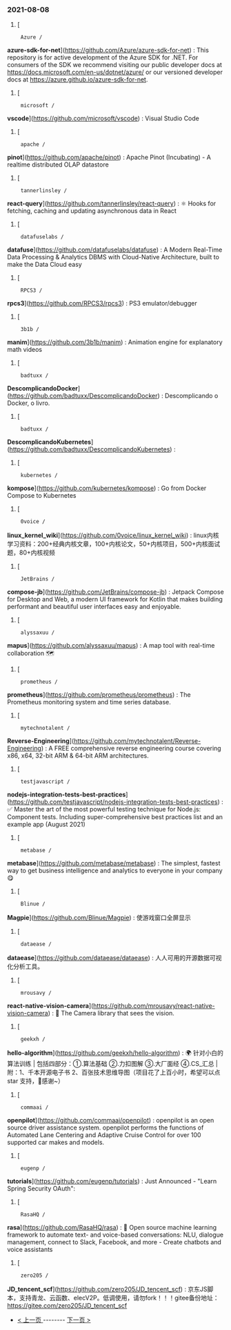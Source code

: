 ### 2021-08-08 
1. [
    

        Azure /
**azure-sdk-for-net**](https://github.com/Azure/azure-sdk-for-net) : This repository is for active development of the Azure SDK for .NET. For consumers of the SDK we recommend visiting our public developer docs at https://docs.microsoft.com/en-us/dotnet/azure/ or our versioned developer docs at https://azure.github.io/azure-sdk-for-net.
1. [
    

        microsoft /
**vscode**](https://github.com/microsoft/vscode) : Visual Studio Code
1. [
    

        apache /
**pinot**](https://github.com/apache/pinot) : Apache Pinot (Incubating) - A realtime distributed OLAP datastore
1. [
    

        tannerlinsley /
**react-query**](https://github.com/tannerlinsley/react-query) : ⚛️ Hooks for fetching, caching and updating asynchronous data in React
1. [
    

        datafuselabs /
**datafuse**](https://github.com/datafuselabs/datafuse) : A Modern Real-Time Data Processing & Analytics DBMS with Cloud-Native Architecture, built to make the Data Cloud easy
1. [
    

        RPCS3 /
**rpcs3**](https://github.com/RPCS3/rpcs3) : PS3 emulator/debugger
1. [
    

        3b1b /
**manim**](https://github.com/3b1b/manim) : Animation engine for explanatory math videos
1. [
    

        badtuxx /
**DescomplicandoDocker**](https://github.com/badtuxx/DescomplicandoDocker) : Descomplicando o Docker, o livro.
1. [
    

        badtuxx /
**DescomplicandoKubernetes**](https://github.com/badtuxx/DescomplicandoKubernetes) : 
1. [
    

        kubernetes /
**kompose**](https://github.com/kubernetes/kompose) : Go from Docker Compose to Kubernetes
1. [
    

        0voice /
**linux_kernel_wiki**](https://github.com/0voice/linux_kernel_wiki) : linux内核学习资料：200+经典内核文章，100+内核论文，50+内核项目，500+内核面试题，80+内核视频
1. [
    

        JetBrains /
**compose-jb**](https://github.com/JetBrains/compose-jb) : Jetpack Compose for Desktop and Web, a modern UI framework for Kotlin that makes building performant and beautiful user interfaces easy and enjoyable.
1. [
    

        alyssaxuu /
**mapus**](https://github.com/alyssaxuu/mapus) : A map tool with real-time collaboration 🗺️
1. [
    

        prometheus /
**prometheus**](https://github.com/prometheus/prometheus) : The Prometheus monitoring system and time series database.
1. [
    

        mytechnotalent /
**Reverse-Engineering**](https://github.com/mytechnotalent/Reverse-Engineering) : A FREE comprehensive reverse engineering course covering x86, x64, 32-bit ARM & 64-bit ARM architectures.
1. [
    

        testjavascript /
**nodejs-integration-tests-best-practices**](https://github.com/testjavascript/nodejs-integration-tests-best-practices) : ✅ Master the art of the most powerful testing technique for Node.js: Component tests. Including super-comprehensive best practices list and an example app (August 2021)
1. [
    

        metabase /
**metabase**](https://github.com/metabase/metabase) : The simplest, fastest way to get business intelligence and analytics to everyone in your company 😋
1. [
    

        Blinue /
**Magpie**](https://github.com/Blinue/Magpie) : 使游戏窗口全屏显示
1. [
    

        dataease /
**dataease**](https://github.com/dataease/dataease) : 人人可用的开源数据可视化分析工具。
1. [
    

        mrousavy /
**react-native-vision-camera**](https://github.com/mrousavy/react-native-vision-camera) : 📸 The Camera library that sees the vision.
1. [
    

        geekxh /
**hello-algorithm**](https://github.com/geekxh/hello-algorithm) : 🌍 针对小白的算法训练 | 包括四部分：①.算法基础 ②.力扣图解 ③.大厂面经 ④.CS_汇总 | 附：1、千本开源电子书 2、百张技术思维导图（项目花了上百小时，希望可以点 star 支持，🌹感谢~）
1. [
    

        commaai /
**openpilot**](https://github.com/commaai/openpilot) : openpilot is an open source driver assistance system. openpilot performs the functions of Automated Lane Centering and Adaptive Cruise Control for over 100 supported car makes and models.
1. [
    

        eugenp /
**tutorials**](https://github.com/eugenp/tutorials) : Just Announced - "Learn Spring Security OAuth":
1. [
    

        RasaHQ /
**rasa**](https://github.com/RasaHQ/rasa) : 💬 Open source machine learning framework to automate text- and voice-based conversations: NLU, dialogue management, connect to Slack, Facebook, and more - Create chatbots and voice assistants
1. [
    

        zero205 /
**JD_tencent_scf**](https://github.com/zero205/JD_tencent_scf) : 京东JS脚本，支持青龙、云函数、elecV2P。低调使用，请勿fork！！！gitee备份地址：https://gitee.com/zero205/JD_tencent_scf 

- [ < 上一页 ](https://github.com/able8/github-trending-daily-record/blob/master/2021-08-07.md) -------- [ 下一页 > ](https://github.com/able8/github-trending-daily-record/blob/master/2021-08-09.md)